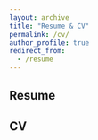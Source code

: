 ```yaml
---
layout: archive
title: "Resume & CV"
permalink: /cv/
author_profile: true
redirect_from:
  - /resume
---
```


## Resume
<object data="../files/Celia_Hein_Resume_1.pdf" width="10" height="10" type='application/pdf'></object>

## CV
<object data="../files/Hein_CD_CV.pdf" width="10" height="10" type='application/pdf'></object>
  
